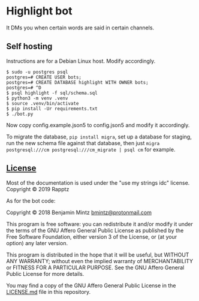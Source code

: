 # Highlight bot

It DMs you when certain words are said in certain channels.

## Self hosting

Instructions are for a Debian Linux host. Modify accordingly.

```
$ sudo -u postgres psql
postgres=# CREATE USER bots;
postgres=# CREATE DATABASE highlight WITH OWNER bots;
postgres=# ^D
$ psql highlight -f sql/schema.sql
$ python3 -m venv .venv
$ source .venv/bin/activate
$ pip install -Ur requirements.txt
$ ./bot.py
```

Now copy config.example.json5 to config.json5 and modify it accordingly.

To migrate the database, `pip install migra`, set up a database for staging,
run the new schema file against that database, then just `migra postgresql:///cm postgresql:///cm_migrate | psql cm` for example.

## [License](LICENSE.md)

Most of the documentation is used under the "use my strings idc" license.
Copyright © 2019 Rapptz

As for the bot code:

Copyright © 2018 Benjamin Mintz <bmintz@protonmail.com>

This program is free software: you can redistribute it and/or modify
it under the terms of the GNU Affero General Public License as
published by the Free Software Foundation, either version 3 of the
License, or (at your option) any later version.

This program is distributed in the hope that it will be useful,
but WITHOUT ANY WARRANTY; without even the implied warranty of
MERCHANTABILITY or FITNESS FOR A PARTICULAR PURPOSE.  See the
GNU Affero General Public License for more details.

You may find a copy of the GNU Affero General Public License
in the [LICENSE.md](LICENSE.md) file in this repository.
